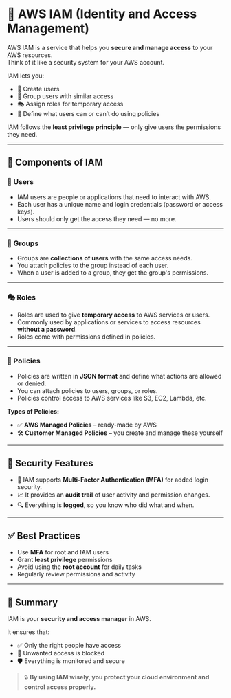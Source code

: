 # 🔐 AWS IAM (Identity and Access Management)

AWS IAM is a service that helps you **secure and manage access** to your AWS resources.  
Think of it like a security system for your AWS account.

IAM lets you:
- 👤 Create users
- 👥 Group users with similar access
- 🎭 Assign roles for temporary access
- 📜 Define what users can or can’t do using policies

IAM follows the **least privilege principle** — only give users the permissions they need.

---

## 🧱 Components of IAM

### 👤 Users
- IAM users are people or applications that need to interact with AWS.
- Each user has a unique name and login credentials (password or access keys).
- Users should only get the access they need — no more.

---

### 👥 Groups
- Groups are **collections of users** with the same access needs.
- You attach policies to the group instead of each user.
- When a user is added to a group, they get the group's permissions.

---

### 🎭 Roles
- Roles are used to give **temporary access** to AWS services or users.
- Commonly used by applications or services to access resources **without a password**.
- Roles come with permissions defined in policies.

---

### 📜 Policies
- Policies are written in **JSON format** and define what actions are allowed or denied.
- You can attach policies to users, groups, or roles.
- Policies control access to AWS services like S3, EC2, Lambda, etc.

**Types of Policies:**
- ✅ **AWS Managed Policies** – ready-made by AWS
- 🛠️ **Customer Managed Policies** – you create and manage these yourself

---

## 🔐 Security Features

- 🔑 IAM supports **Multi-Factor Authentication (MFA)** for added login security.
- 📈 It provides an **audit trail** of user activity and permission changes.
- 🔍 Everything is **logged**, so you know who did what and when.

---

## ✅ Best Practices

- Use **MFA** for root and IAM users
- Grant **least privilege** permissions
- Avoid using the **root account** for daily tasks
- Regularly review permissions and activity

---

## 🧠 Summary

IAM is your **security and access manager** in AWS.

It ensures that:
- ✅ Only the right people have access
- 🚫 Unwanted access is blocked
- 🛡️ Everything is monitored and secure

> 🔒 **By using IAM wisely, you protect your cloud environment and control access properly.**

